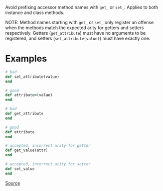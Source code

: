 
Avoid prefixing accessor method names with `get_` or `set_`.
Applies to both instance and class methods.

NOTE: Method names starting with `get_` or `set_` only register an offense
when the methods match the expected arity for getters and setters respectively.
Getters (`get_attribute`) must have no arguments to be registered,
and setters (`set_attribute(value)`) must have exactly one.

# Examples

```ruby
# bad
def set_attribute(value)
end

# good
def attribute=(value)
end

# bad
def get_attribute
end

# good
def attribute
end

# accepted, incorrect arity for getter
def get_value(attr)
end

# accepted, incorrect arity for setter
def set_value
end
```

[Source](http://www.rubydoc.info/gems/rubocop/RuboCop/Cop/Naming/AccessorMethodName)